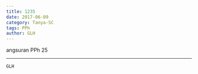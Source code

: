 ```yaml
---
title: 1235
date: 2017-06-09
category: Tanya-SC
tags: PPh
author: GLH
---
```


angsuran PPh 25

---



`GLH`

